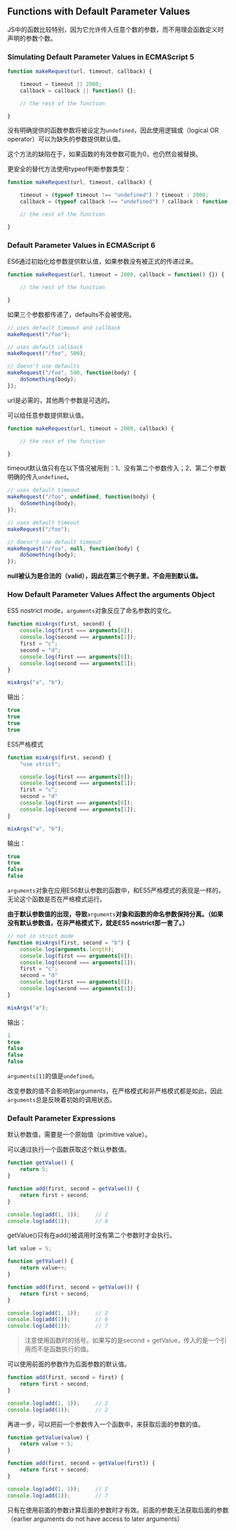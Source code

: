 ## Functions with Default Parameter Values

JS中的函数比较特别，因为它允许传入任意个数的参数，而不用理会函数定义时声明的参数个数。

### Simulating Default Parameter Values in ECMAScript 5

```js
function makeRequest(url, timeout, callback) {

    timeout = timeout || 2000;
    callback = callback || function() {};

    // the rest of the function

}
```

没有明确提供的函数参数将被设定为`undefined`，因此使用逻辑或（logical OR operator）可以为缺失的参数提供默认值。

这个方法的缺陷在于，如果函数的有效参数可能为0，也仍然会被替换。

更安全的替代方法使用typeof判断参数类型：

```js
function makeRequest(url, timeout, callback) {

    timeout = (typeof timeout !== "undefined") ? timeout : 2000;
    callback = (typeof callback !== "undefined") ? callback : function() {};

    // the rest of the function

}
```

### Default Parameter Values in ECMAScript 6

ES6通过初始化给参数提供默认值，如果参数没有被正式的传递过来。

```js
function makeRequest(url, timeout = 2000, callback = function() {}) {

    // the rest of the function

}
```

如果三个参数都传递了，defaults不会被使用。

```js
// uses default timeout and callback
makeRequest("/foo");

// uses default callback
makeRequest("/foo", 500);

// doesn't use defaults
makeRequest("/foo", 500, function(body) {
    doSomething(body);
});
```

url是必需的，其他两个参数是可选的。

可以给任意参数提供默认值。

```js
function makeRequest(url, timeout = 2000, callback) {

    // the rest of the function

}
```

timeout默认值只有在以下情况被用到：1、没有第二个参数传入；2、第二个参数明确的传入`undefined`。

```js
// uses default timeout
makeRequest("/foo", undefined, function(body) {
    doSomething(body);
});

// uses default timeout
makeRequest("/foo");

// doesn't use default timeout
makeRequest("/foo", null, function(body) {
    doSomething(body);
});
```

**null被认为是合法的（valid），因此在第三个例子里，不会用到默认值。**

### How Default Parameter Values Affect the arguments Object

ES5 nostrict mode，`arguments`对象反应了命名参数的变化。

```js
function mixArgs(first, second) {
    console.log(first === arguments[0]);
    console.log(second === arguments[1]);
    first = "c";
    second = "d";
    console.log(first === arguments[0]);
    console.log(second === arguments[1]);
}

mixArgs("a", "b");
```

输出：

```js
true
true
true
true
```

ES5严格模式

```js
function mixArgs(first, second) {
    "use strict";

    console.log(first === arguments[0]);
    console.log(second === arguments[1]);
    first = "c";
    second = "d"
    console.log(first === arguments[0]);
    console.log(second === arguments[1]);
}

mixArgs("a", "b");
```

输出：

```js
true
true
false
false
```

`arguments`对象在应用ES6默认参数的函数中，和ES5严格模式的表现是一样的，无论这个函数是否在严格模式运行。

**由于默认参数值的出现，导致**`arguments`**对象和函数的命名参数保持分离。（如果没有默认参数值，在非严格模式下，就走ES5 nostrict那一套了。）**

```js
// not in strict mode
function mixArgs(first, second = "b") {
    console.log(arguments.length);
    console.log(first === arguments[0]);
    console.log(second === arguments[1]);
    first = "c";
    second = "d"
    console.log(first === arguments[0]);
    console.log(second === arguments[1]);
}

mixArgs("a");
```

输出：

```js
1
true
false
false
false
```

`arguments[1]`的值是`undefined`。

改变参数的值不会影响到arguments，在严格模式和非严格模式都是如此，因此`arguments`总是反映着初始的调用状态。

### Default Parameter Expressions

默认参数值，需要是一个原始值（primitive value）。

可以通过执行一个函数获取这个默认参数值。

```js
function getValue() {
    return 5;
}

function add(first, second = getValue()) {
    return first + second;
}

console.log(add(1, 1));     // 2
console.log(add(1));        // 6
```

getValue\(\)只有在add\(\)被调用时没有第二个参数时才会执行。

```js
let value = 5;

function getValue() {
    return value++;
}

function add(first, second = getValue()) {
    return first + second;
}

console.log(add(1, 1));     // 2
console.log(add(1));        // 6
console.log(add(1));        // 7
```

> 注意使用函数时的括号。如果写的是second = getValue，传入的是一个引用而不是函数执行的值。

可以使用前面的参数作为后面参数的默认值。

```js
function add(first, second = first) {
    return first + second;
}

console.log(add(1, 1));     // 2
console.log(add(1));        // 2
```

再进一步，可以把前一个参数传入一个函数中，来获取后面的参数的值。

```js
function getValue(value) {
    return value + 5;
}

function add(first, second = getValue(first)) {
    return first + second;
}

console.log(add(1, 1));     // 2
console.log(add(1));        // 7
```

只有在使用前面的参数计算后面的参数时才有效。前面的参数无法获取后面的参数（earlier arguments do not have access to later arguments）

